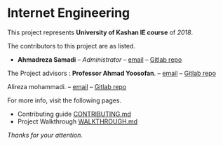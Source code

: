 # Internet Engineering

This project represents **University of Kashan IE course** of *2018*.

The contributors to this project are as listed.

* **Ahmadreza Samadi** – *Administrator* – [email](mailto:Ahmadreza.smdi@gmail.com) – [Gitlab repo](@ahmadreza.smdi)

The Project advisors :
**Professor Ahmad Yoosofan**. – [email](yoosofan@kashanu.ac.ir) – [Gitlab repo](@usofan)

Alireza mohammadi. – [email](email@gmail.com) – [Gitlab repo](@alireza_mohammadi)

For more info, visit the following pages.
* Contributing guide [CONTRIBUTING.md](CONTRIBUTING.md)
* Project Walkthrough [WALKTHROUGH.md](WALKTHROUGH.md)

*Thanks for your attention.*
